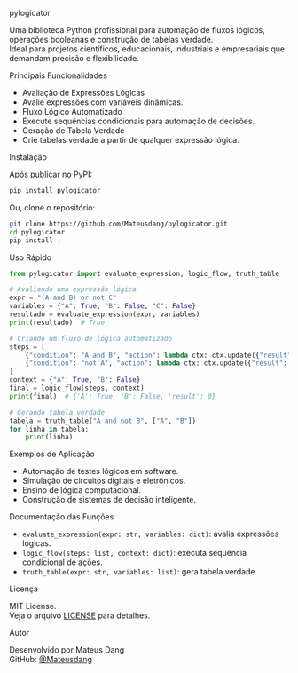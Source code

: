 pylogicator

Uma biblioteca Python profissional para automação de fluxos lógicos, operações booleanas e construção de tabelas verdade.  
Ideal para projetos científicos, educacionais, industriais e empresariais que demandam precisão e flexibilidade.

 Principais Funcionalidades

- Avaliação de Expressões Lógicas
- Avalie expressões com variáveis dinâmicas.
- Fluxo Lógico Automatizado
- Execute sequências condicionais para automação de decisões.
- Geração de Tabela Verdade
- Crie tabelas verdade a partir de qualquer expressão lógica.

 Instalação

Após publicar no PyPI:
```bash
pip install pylogicator
```
Ou, clone o repositório:
```bash
git clone https://github.com/Mateusdang/pylogicator.git
cd pylogicator
pip install .
```

 Uso Rápido

```python
from pylogicator import evaluate_expression, logic_flow, truth_table

# Avaliando uma expressão lógica
expr = "(A and B) or not C"
variables = {"A": True, "B": False, "C": False}
resultado = evaluate_expression(expr, variables)
print(resultado)  # True

# Criando um fluxo de lógica automatizado
steps = [
    {"condition": "A and B", "action": lambda ctx: ctx.update({"result": 1})},
    {"condition": "not A", "action": lambda ctx: ctx.update({"result": 0})}
]
context = {"A": True, "B": False}
final = logic_flow(steps, context)
print(final)  # {'A': True, 'B': False, 'result': 0}

# Gerando tabela verdade
tabela = truth_table("A and not B", ["A", "B"])
for linha in tabela:
    print(linha)
```

 Exemplos de Aplicação

- Automação de testes lógicos em software.
- Simulação de circuitos digitais e eletrônicos.
- Ensino de lógica computacional.
- Construção de sistemas de decisão inteligente.

 Documentação das Funções

- `evaluate_expression(expr: str, variables: dict)`: avalia expressões lógicas.
- `logic_flow(steps: list, context: dict)`: executa sequência condicional de ações.
- `truth_table(expr: str, variables: list)`: gera tabela verdade.

 Licença

MIT License.  
Veja o arquivo [LICENSE](LICENSE) para detalhes.

 Autor

Desenvolvido por Mateus Dang  
GitHub: [@Mateusdang](https://github.com/Mateusdang)